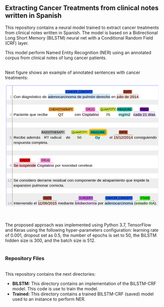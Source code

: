 <h2> Extracting Cancer Treatments from clinical notes written in Spanish</h2>
This repository contains a neural model trained to extract cancer treatments from clinical notes written in Spanish. The model is based on a Bidirectional Long Short Memory (BiLSTM) neural net with a Conditional Random Field (CRF) layer. <br>

This model perform Named Entity Recognition (NER) using an annotated corpus from clinical notes of lung cancer patients. <br> <br>

Next figure shows an example of  annotated sentences with cancer treatments:
<center> <img src="img/treatments.png" width="700" height="400"> </center>
<br> <br>

The proposed approach was implemented using Python 3.7, TensorFlow and Keras using the following hyper-parameters configuration: learning rate of 0.001, dropout set as 0.5, the number of epochs is set to  50, the BiLSTM hidden size is 300, and the batch size is 512.
<br> <br>
<H3>Repository Files</H3>
<br>
This repository contains the next directories:

<ul>
    <li><strong>BILSTM:</strong>   This directory contains an implementation of the  BiLSTM-CRF model. This code is use to train the model.</li> 
    <li><strong>Trained:</strong> This directory contains a trained BILSTM-CRF (saved) model used to an instance to perform NER. </li>    
         
  </ul>

